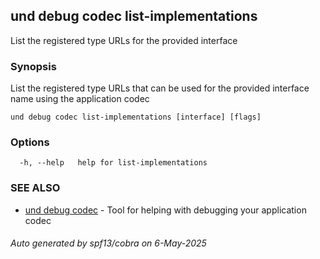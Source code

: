 ## und debug codec list-implementations

List the registered type URLs for the provided interface

### Synopsis

List the registered type URLs that can be used for the provided interface name using the application codec

```
und debug codec list-implementations [interface] [flags]
```

### Options

```
  -h, --help   help for list-implementations
```

### SEE ALSO

* [und debug codec](und_debug_codec.md)	 - Tool for helping with debugging your application codec

###### Auto generated by spf13/cobra on 6-May-2025
